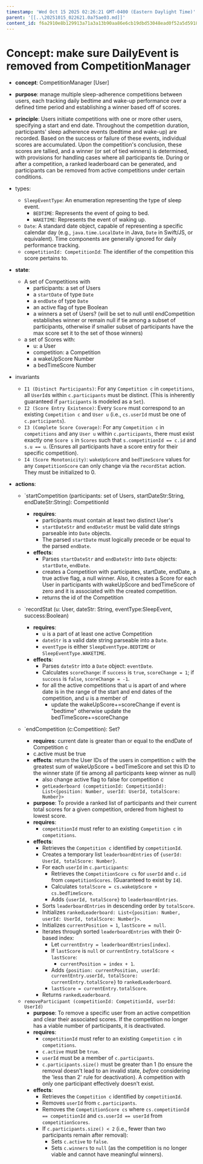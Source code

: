 ```yaml
---
timestamp: 'Wed Oct 15 2025 02:26:21 GMT-0400 (Eastern Daylight Time)'
parent: '[[..\20251015_022621.0a75ae03.md]]'
content_id: f6a2910e8b129913a71a3a13b90aa86e6cb19dbd53048ead0f52a5d59188e1dc
---
```


# Concept: make sure DailyEvent is removed from CompetitionManager

* **concept**: CompetitionManager \[User]
* **purpose**: manage multiple sleep-adherence competitions between users, each tracking daily bedtime and wake-up performance over a defined time period and establishing a winner based off of scores.
* **principle**: Users initiate competitions with one or more other users, specifying a start and end date. Throughout the competition duration, participants' sleep adherence events (bedtime and wake-up) are recorded. Based on the success or failure of these events, individual scores are accumulated. Upon the competition's conclusion, these scores are tallied, and a winner (or set of tied winners) is determined, with provisions for handling cases where all participants tie. During or after a competition, a ranked leaderboard can be generated, and participants can be removed from active competitions under certain conditions.
* types:
  * `SleepEventType`: An enumeration representing the type of sleep event.
    * `BEDTIME`: Represents the event of going to bed.
    * `WAKETIME`: Represents the event of waking up.
  - `Date`: A standard date object, capable of representing a specific calendar day (e.g., `java.time.LocalDate` in Java, `Date` in Swift/JS, or equivalent). Time components are generally ignored for daily performance tracking.
  - `competitionId: CompetitionId`: The identifier of the competition this score pertains to.
* **state**:
  * A set of Competitions with
    * participants: a set of Users
    * a `startDate` of type `Date`
    * a `endDate` of type `Date`
    * an active flag of type Boolean
    * a winners a set of Users? (will be set to null until endCompetition establishes winner or remain null if tie among a subset of participants, otherwise if smaller subset of participants have the max score set it to the set of those winners)
  * a set of Scores with:
    * u: a User
    * competition: a Competition
    * a wakeUpScore Number
    * a bedTimeScore Number
* invariants
  * `I1 (Distinct Participants)`: For any `Competition c` in `competitions`, all `UserId`s within `c.participants` must be distinct. (This is inherently guaranteed if `participants` is modeled as a `Set`).
  * `I2 (Score Entry Existence)`: Every `Score` must correspond to an existing `Competition c` and `User u` (i.e., `cs.userId` must be one of `c.participants`).
  * `I3 (Complete Score Coverage)`: For any `Competition c` in `competitions` and any `User u` within `c.participants`, there must exist exactly one `Score s` in `Scores` such that `s.competitionId == c.id` and `s.u == u`. (Ensures all participants have a score entry for their specific competition).
  * `I4 (Score Monotonicity)`: `wakeUpScore` and `bedTimeScore` values for any `CompetitionScore` can only change via the `recordStat` action. They must be initialized to 0.
* **actions**:

  * \`startCompetition (participants: set of Users, startDateStr:String, endDateStr:String): CompetitionId
    * **requires**: 
      * participants must contain at least two distinct User's
      * `startDateStr` and `endDateStr` must be valid date strings parseable into `Date` objects.
      - The parsed `startDate` must logically precede or be equal to the parsed `endDate`.
    * **effects**:
      * Parses `startDateStr` and `endDateStr` into `Date` objects: `startDate`, `endDate`.
      * creates a Competition with participates, startDate, endDate, a true active flag, a null winner. Also, it creates a Score for each User in participants with wakeUpScore and bedTimeScore of zero and it is associated with the created competition.
      * returns the id of the Competition

  * \`recordStat (u: User, dateStr: String, eventType:SleepEvent, success:Boolean)
    * **requires**:
      * u is a part of at least one active Competition
      * `dateStr` is a valid date string parseable into a `Date`.
      - `eventType` is either `SleepEventType.BEDTIME` or `SleepEventType.WAKETIME`.
    * **effects**:
      * Parses `dateStr` into a `Date` object: `eventDate`.
      * Calculates `scoreChange`: if `success` is `true`, `scoreChange = 1`; if `success` is `false`, `scoreChange = -1`.
      * for all the active competitions that u is apart of and where date is in the range of the start and end dates of the competition, and u is a member of
        * update the wakeUpScore+=scoreChange if event is "bedtime" otherwise update the bedTimeScore+=scoreChange

  * \`endCompetition (c:Competition): Set<User>?
    * **requires**: current date is greater than or equal to the endDate of Competition c
    * c.active must be true
    * **effects**: return the User IDs of the users in competition c with the greatest sum of wakeUpScore + bedTimeScore and set this ID to the winner state (if tie among all participants keep winner as null)
      * also change active flag to false for competition c
      - `getLeaderboard (competitionId: CompetitionId): List<{position: Number, userId: UserId, totalScore: Number}>`
    - **purpose**: To provide a ranked list of participants and their current total scores for a given competition, ordered from highest to lowest score.
    - **requires**:
      * `competitionId` must refer to an existing `Competition c` in `competitions`.
    - **effects**:
      * Retrieves the `Competition c` identified by `competitionId`.
      * Creates a temporary list `leaderboardEntries` of `{userId: UserId, totalScore: Number}`.
      * For each `userId` in `c.participants`:
        * Retrieves the `CompetitionScore cs` for `userId` and `c.id` from `competitionScores`. (Guaranteed to exist by `I4`).
        * Calculates `totalScore = cs.wakeUpScore + cs.bedTimeScore`.
        * Adds `{userId, totalScore}` to `leaderboardEntries`.
      * Sorts `leaderboardEntries` in descending order by `totalScore`.
      * Initializes `rankedLeaderboard: List<{position: Number, userId: UserId, totalScore: Number}>`.
      * Initializes `currentPosition = 1`, `lastScore = null`.
      * Iterates through sorted `leaderboardEntries` with their 0-based index:
        * Let `currentEntry = leaderboardEntries[index]`.
        * If `lastScore` is `null` or `currentEntry.totalScore < lastScore`:
          * `currentPosition = index + 1`.
        * Adds `{position: currentPosition, userId: currentEntry.userId, totalScore: currentEntry.totalScore}` to `rankedLeaderboard`.
        * `lastScore = currentEntry.totalScore`.
      * Returns `rankedLeaderboard`.

  - `removeParticipant (competitionId: CompetitionId, userId: UserId)`
    * **purpose**: To remove a specific user from an active competition and clear their associated scores. If the competition no longer has a viable number of participants, it is deactivated.
    * **requires**:
      * `competitionId` must refer to an existing `Competition c` in `competitions`.
      * `c.active` must be `true`.
      * `userId` must be a member of `c.participants`.
      * `c.participants.size()` must be greater than 1 (to ensure the removal doesn't lead to an invalid state, *before* considering the 'less than 2' rule for deactivation). A competition with only one participant effectively doesn't exist.
    * **effects**:
      * Retrieves the `Competition c` identified by `competitionId`.
      * Removes `userId` from `c.participants`.
      * Removes the `CompetitionScore cs` where `cs.competitionId == competitionId` and `cs.userId == userId` from `competitionScores`.
      * If `c.participants.size() < 2` (i.e., fewer than two participants remain after removal):
        * Sets `c.active` to `false`.
        * Sets `c.winners` to `null` (as the competition is no longer viable and cannot have meaningful winners).
